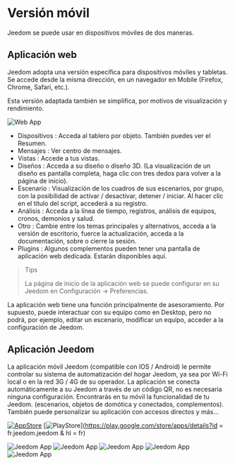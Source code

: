 # Versión móvil

Jeedom se puede usar en dispositivos móviles de dos maneras.

## Aplicación web

Jeedom adopta una versión específica para dispositivos móviles y tabletas. Se accede desde la misma dirección, en un navegador en Mobile (Firefox, Chrome, Safari, etc.).

Esta versión adaptada también se simplifica, por motivos de visualización y rendimiento.

![Web App](images/webApp.png)

- Dispositivos : Acceda al tablero por objeto. También puedes ver el Resumen.
- Mensajes : Ver centro de mensajes.
- Vistas : Accede a tus vistas.
- Diseños : Acceda a su diseño o diseño 3D. (La visualización de un diseño es pantalla completa, haga clic con tres dedos para volver a la página de inicio).
- Escenario : Visualización de los cuadros de sus escenarios, por grupo, con la posibilidad de activar / desactivar, detener / iniciar. Al hacer clic en el título del script, accederá a su registro.
- Análisis : Acceda a la línea de tiempo, registros, análisis de equipos, cronos, demonios y salud.
- Otro : Cambie entre los temas principales y alternativos, acceda a la versión de escritorio, fuerce la actualización, acceda a la documentación, sobre o cierre la sesión.
- Plugins : Algunos complementos pueden tener una pantalla de aplicación web dedicada. Estarán disponibles aquí.

> Tips
>
> La página de inicio de la aplicación web se puede configurar en su Jeedom en Configuración → Preferencias.

La aplicación web tiene una función principalmente de asesoramiento. Por supuesto, puede interactuar con su equipo como en Desktop, pero no podrá, por ejemplo, editar un escenario, modificar un equipo, acceder a la configuración de Jeedom.

## Aplicación Jeedom

La aplicación móvil Jeedom (compatible con IOS / Android) le permite controlar su sistema de automatización del hogar Jeedom, ya sea por Wi-Fi local o en la red 3G / 4G de su operador. La aplicación se conecta automáticamente a su Jeedom a través de un código QR, no es necesaria ninguna configuración. Encontrarás en tu móvil la funcionalidad de tu Jeedom. (escenarios, objetos de domótica y conectados, complementos). También puede personalizar su aplicación con accesos directos y más...

[![AppStore](images/appstore.png)](https://itunes.apple.com/fr/app/jeedom/id1010855094?mt=8)	[![PlayStore](images/googleplay.png)](https://play.google.com/store/apps/details?id = fr.jeedom.jeedom & hl = fr)


![Jeedom App](images/screen322x572-1.jpg) ![Jeedom App](images/screen322x572-2.jpg) ![Jeedom App](images/screen322x572-3.jpg) ![Jeedom App](images/screen322x572-4.jpg) ![Jeedom App](images/screen322x572-5.jpg)


